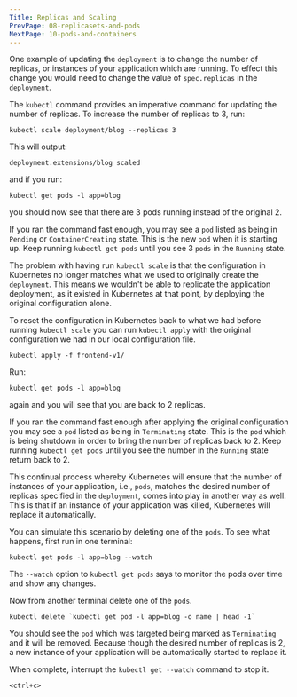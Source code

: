 ```yaml
---
Title: Replicas and Scaling
PrevPage: 08-replicasets-and-pods
NextPage: 10-pods-and-containers
---
```


One example of updating the `deployment` is to change the number of replicas, or instances of your application which are running. To effect this change you would need to change the value of `spec.replicas` in the `deployment`.

The `kubectl` command provides an imperative command for updating the number of replicas. To increase the number of replicas to 3, run:

```execute
kubectl scale deployment/blog --replicas 3
```

This will output:

```
deployment.extensions/blog scaled
```

and if you run:

```execute
kubectl get pods -l app=blog
```

you should now see that there are 3 pods running instead of the original 2.

If you ran the command fast enough, you may see a `pod` listed as being in `Pending` or `ContainerCreating` state. This is the new `pod` when it is starting up. Keep running `kubectl get pods` until you see 3 `pods` in the `Running` state.

The problem with having run `kubectl scale` is that the configuration in Kubernetes no longer matches what we used to originally create the `deployment`. This means we wouldn't be able to replicate the application deployment, as it existed in Kubernetes at that point, by deploying the original configuration alone.

To reset the configuration in Kubernetes back to what we had before running `kubectl scale` you can run `kubectl apply` with the original configuration we had in our local configuration file.

```execute
kubectl apply -f frontend-v1/
```

Run:

```execute
kubectl get pods -l app=blog
```

again and you will see that you are back to 2 replicas.

If you ran the command fast enough after applying the original configuration you may see a `pod` listed as being in `Terminating` state. This is the `pod` which is being shutdown in order to bring the number of replicas back to 2. Keep running `kubectl get pods` until you see the number in the `Running` state return back to 2.

This continual process whereby Kubernetes will ensure that the number of instances of your application, i.e., `pods`, matches the desired number of replicas specified in the `deployment`, comes into play in another way as well. This is that if an instance of your application was killed, Kubernetes will replace it automatically.

You can simulate this scenario by deleting one of the `pods`. To see what happens, first run in one terminal:

```execute-1
kubectl get pods -l app=blog --watch
```

The `--watch` option to `kubectl get pods` says to monitor the pods over time and show any changes.

Now from another terminal delete one of the `pods`.

```execute-2
kubectl delete `kubectl get pod -l app=blog -o name | head -1`
```

You should see the `pod` which was targeted being marked as `Terminating` and it will be removed. Because though the desired number of replicas is 2, a new instance of your application will be automatically started to replace it.

When complete, interrupt the `kubectl get --watch` command to stop it.

```execute-1
<ctrl+c>
```
